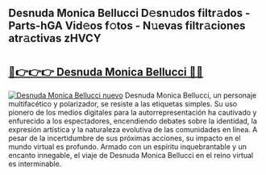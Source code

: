 ## Desnuda Monica Bellucci D𝚎sn𝚞dos filtr𝚊dos - Parts-hGA Vid𝚎os f𝚘tos - N𝚞evas filtr𝚊ciones atr𝚊ctivas zHVCY

# <h2><a href="http://mb4b9y3.tromn.icu/?c=Desnuda+Monica+Bellucci">🔗👉👉👉 Desnuda Monica Bellucci 🔗🔗</a></h2>

[![Desnuda Monica Bellucci nuevo](https://i.imgur.com/pEAQMta.gif)](http://mb4b9y3.tromn.icu/?c=Desnuda+Monica+Bellucci)
Desnuda Monica Bellucci, un personaje multifacético y polarizador, se resiste a las etiquetas simples. Su uso pionero de los medios digitales para la autorrepresentación ha cautivado y enfurecido a los espectadores, encendiendo debates sobre la identidad, la expresión artística y la naturaleza evolutiva de las comunidades en línea. A pesar de la incertidumbre de sus próximas acciones, su impacto en el mundo virtual es profundo. Armado con un espíritu inquebrantable y un encanto innegable, el viaje de Desnuda Monica Bellucci en el reino virtual es interminable.
